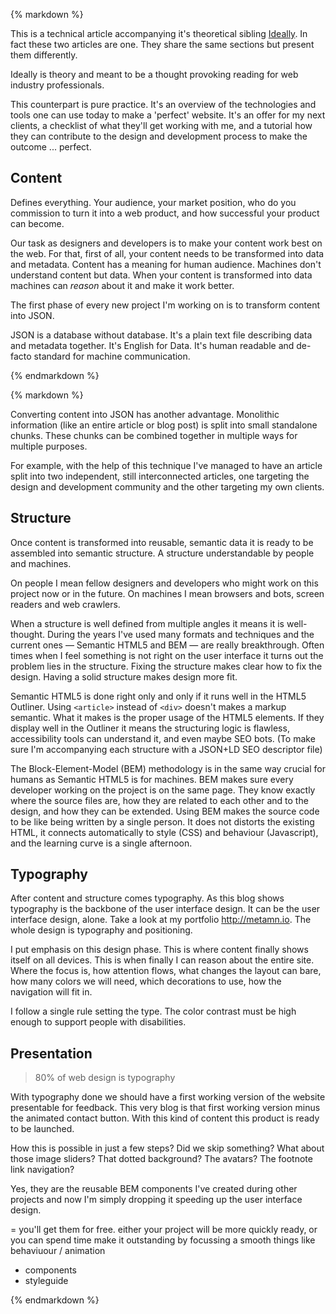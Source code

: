 {% markdown %}

This is a technical article accompanying it's theoretical sibling [Ideally](http://metamn.io/beat/ideally).
In fact these two articles are one. They share the same sections but present them differently.

Ideally is theory and meant to be a thought provoking reading for web industry professionals.

This counterpart is pure practice. It's an overview of the technologies and tools one can use today to make a 'perfect' website.
It's an offer for my next clients, a checklist of what they'll get working with me, and a tutorial how they can contribute to the design and development process to make the outcome ... perfect.


## Content

Defines everything. Your audience, your market position, who do you commission to turn it into a web product, and how successful your product can become.

Our task as designers and developers is to make your content work best on the web.
For that, first of all, your content needs to be transformed into data and metadata.
Content has a meaning for human audience. Machines don't understand content but data. When your content is transformed into data machines can *reason* about it and make it work better.

The first phase of every new project I'm working on is to transform content into JSON.

JSON is a database without database. It's a plain text file describing data and metadata together. It's English for Data.
It's human readable and de-facto standard for machine communication.

{% endmarkdown %}
<script src="https://gist.github.com/metamn/6c3b0b03a7dd3400607b.js"></script>
{% markdown %}

Converting content into JSON has another advantage. Monolithic information (like an entire article or blog post) is split into small standalone chunks. These chunks can be combined together in multiple ways for multiple purposes.

For example, with the help of this technique I've managed to have an article split into two independent, still interconnected articles, one targeting the design and development community and the other targeting my own clients.


## Structure

Once content is transformed into reusable, semantic data it is ready to be assembled into semantic structure.
A structure understandable by people and machines.

On people I mean fellow designers and developers who might work on this project now or in the future. On machines I mean browsers and bots, screen readers and web crawlers.

When a structure is well defined from multiple angles it means it is well-thought. During the years I've used many formats and techniques and the current ones &mdash; Semantic HTML5 and BEM &mdash; are really breakthrough. Often times when I feel something is not right on the user interface it turns out the problem lies in the structure. Fixing the structure makes clear how to fix the design. Having a solid structure makes design more fit.

Semantic HTML5 is done right only and only if it runs well in the HTML5 Outliner.
Using `<article>` instead of `<div>` doesn't makes a markup semantic. What it makes is the proper usage of the HTML5 elements. If they display well in the Outliner it means the structuring logic is flawless, accessibility tools can understand it, and even maybe SEO bots. (To make sure I'm accompanying each structure with a JSON+LD SEO descriptor file)

The Block-Element-Model (BEM) methodology is in the same way crucial for humans as Semantic HTML5 is for machines.
BEM makes sure every developer working on the project is on the same page.
They know exactly where the source files are, how they are related to each other and to the design, and how they can be extended.
Using BEM makes the source code to be like being written by a single person.
It does not distorts the existing HTML, it connects automatically to style (CSS) and behaviour (Javascript), and the learning curve is a single afternoon.


## Typography

After content and structure comes typography. As this blog shows typography is the backbone of the user interface design. It can be the user interface design, alone. Take a look at my portfolio http://metamn.io. The whole design is typography and positioning.

I put emphasis on this design phase. This is where content finally shows itself on all devices. This is when finally I can reason about the entire site. Where the focus is, how attention flows, what changes the layout can bare, how many colors we will need, which decorations to use, how the navigation will fit in.

I follow a single rule setting the type. The color contrast must be high enough to support people with disabilities.


## Presentation

> 80% of web design is typography

With typography done we should have a first working version of the website presentable for feedback.
This very blog is that first working version minus the animated contact button.
With this kind of content this product is ready to be launched.

How this is possible in just a few steps? Did we skip something? What about those image sliders? That dotted background? The avatars? The footnote link navigation?

Yes, they are the reusable BEM components I've created during other projects and now I'm simply dropping it speeding up the user interface design.

= you'll get them for free. either your project will be more quickly ready, or you can spend time make it outstanding by focussing a smooth things like behaviuour / animation



- components
- styleguide



{% endmarkdown %}
